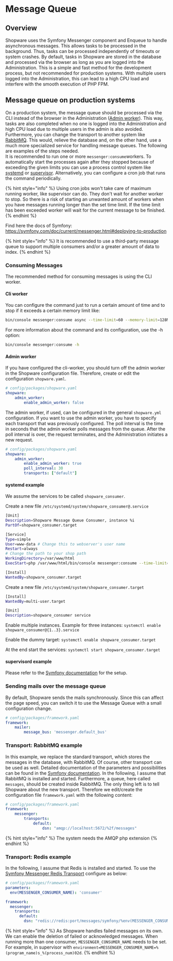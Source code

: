 # Message Queue

## Overview

Shopware uses the Symfony Messenger component and Enqueue to handle asynchronous messages. This allows tasks to be processed in the background. Thus, tasks can be processed independently of timeouts or system crashes. By default, tasks in Shopware are stored in the database and processed via the browser as long as you are logged into the Administration. This is a simple and fast method for the development process, but not recommended for production systems. With multiple users logged into the Administration, this can lead to a high CPU load and interfere with the smooth execution of PHP FPM.

## Message queue on production systems

On a production system, the message queue should be processed via the CLI instead of the browser in the Administration ([Admin worker](#admin-worker)). This way, tasks are also completed when no one is logged into the Administration and high CPU load due to multiple users in the admin is also avoided. Furthermore, you can change the transport to another system like [RabbitMQ](https://www.rabbitmq.com/). This would, relieve the database and, on the other hand, use a much more specialized service for handling message queues. The following are examples of the steps needed.  
It is recommended to run one or more `messenger:consume`workers. To automatically start the processes again after they stopped because of exceeding the given limits you can use a process control system like [systemd](https://www.freedesktop.org/wiki/Software/systemd/) or [supervisor](http://supervisord.org/running.html).
Alternatively, you can configure a cron job that runs the command periodically.

{% hint style="info" %}
Using cron jobs won't take care of maximum running worker, like supervisor can do. They don't wait for another worker to stop. So there is a risk of starting an unwanted amount of workers when you have messages running longer than the set time limit. If the time limit has been exceeded worker will wait for the current message to be finished.
{% endhint %}

Find here the docs of Symfony: <https://symfony.com/doc/current/messenger.html#deploying-to-production>  

{% hint style="info" %}
It is recommended to use a third-party message queue to support multiple consumers and/or a greater amount of data to index.
{% endhint %}

### Consuming Messages

The recommended method for consuming messages is using the CLI worker.

#### Cli worker

You can configure the command just to run a certain amount of time and to stop if it exceeds a certain memory limit like:

```bash
bin/console messenger:consume async --time-limit=60 --memory-limit=128M
```

For more information about the command and its configuration, use the -h option:

```bash
bin/console messenger:consume -h
```

#### Admin worker

If you have configured the cli-worker, you should turn off the admin worker in the Shopware configuration file. Therefore, create or edit the configuration `shopware.yaml`.

```yaml
# config/packages/shopware.yaml
shopware:
    admin_worker:
        enable_admin_worker: false
```

The admin worker, if used, can be configured in the general `shopware.yml` configuration. If you want to use the admin worker, you have to specify each transport that was previously configured. The poll interval is the time in seconds that the admin worker polls messages from the queue. After the poll interval is over, the request terminates, and the Administration initiates a new request.

```yaml
# config/packages/shopware.yaml
shopware:
    admin_worker:
        enable_admin_worker: true
        poll_interval: 30
        transports: ["default"]
```

#### systemd example

We assume the services to be called `shopware_consumer`.

Create a new file `/etc/systemd/system/shopware_consumer@.service`

```bash
[Unit]
Description=Shopware Message Queue Consumer, instance %i
PartOf=shopware_consumer.target

[Service]
Type=simple
User=www-data # Change this to webserver's user name
Restart=always
# Change the path to your shop path
WorkingDirectory=/var/www/html
ExecStart=php /var/www/html/bin/console messenger:consume --time-limit=60 --memory-limit=512M

[Install]
WantedBy=shopware_consumer.target
```

Create a new file `/etc/systemd/system/shopware_consumer.target`

```bash
[Install]
WantedBy=multi-user.target

[Unit]
Description=shopware_consumer service
```

Enable multiple instances. Example for three instances:
`systemctl enable shopware_consumer@{1..3}.service`

Enable the dummy target:
`systemctl enable shopware_consumer.target`

At the end start the services:
`systemctl start shopware_consumer.target`

#### supervisord example

Please refer to the [Symfony documentation](https://symfony.com/doc/current/messenger.html#supervisor-configuration) for the setup.

### Sending mails over the message queue

By default, Shopware sends the mails synchronously. Since this can affect the page speed, you can switch it to use the Message Queue with a small configuration change.

```yaml
# config/packages/framework.yaml
framework:
    mailer:
        message_bus: 'messenger.default_bus'
```

### Transport: RabbitMQ example

In this example, we replace the standard transport, which stores the messages in the database, with RabbitMQ. Of course, other transport can be used as well. Detailed documentation of the parameters and possibilities can be found in the [Symfony documentation](https://symfony.com/doc/5.4/messenger.html#amqp-transport). In the following, I assume that RabbitMQ is installed and started. Furthermore, a queue, here called `messages`, should be created inside RabbitMQ. The only thing left is to tell Shopware about the new transport. Therefore we edit/create the configuration file `framework.yaml` with the following content:

```yaml
# config/packages/framework.yaml
framework:
    messenger:
        transports:
            default:
                dsn: "amqp://localhost:5672/%2f/messages"
```

{% hint style="info" %}
The system needs the AMQP php extension
{% endhint %}

### Transport: Redis example

In the following, I assume that Redis is installed and started. To use the [Symfony Messenger Redis Transport](https://symfony.com/doc/current/messenger.html#redis-transport) configure as below:

```yaml
# config/packages/framework.yaml
parameters:
  env(MESSENGER_CONSUMER_NAME): 'consumer'

framework:
  messenger:
    transports:
      default:
        dsn: "redis://redis:port/messages/symfony/%env(MESSENGER_CONSUMER_NAME)%?delete_after_ack=true&delete_after_reject=true&dbindex=0"
```

{% hint style="info" %}
As Shopware handles failed messages on its own. We can enable the deletion of failed or acknowledged messages. When running more than one consumer, `MESSENGER_CONSUMER_NAME` needs to be set. For example, in supervisor with `environment=MESSENGER_CONSUMER_NAME=%(program_name)s_%(process_num)02d`.
{% endhint %}
